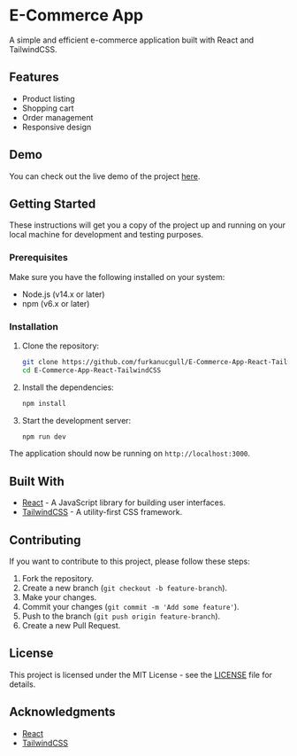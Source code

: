 # E-Commerce App

A simple and efficient e-commerce application built with React and TailwindCSS.

## Features

- Product listing
- Shopping cart
- Order management
- Responsive design

## Demo

You can check out the live demo of the project [here](https://e-commerceapptrial.netlify.app/).

## Getting Started

These instructions will get you a copy of the project up and running on your local machine for development and testing purposes.

### Prerequisites

Make sure you have the following installed on your system:

- Node.js (v14.x or later)
- npm (v6.x or later)

### Installation

1. Clone the repository:

    ```sh
    git clone https://github.com/furkanucgull/E-Commerce-App-React-TailwindCSS.git
    cd E-Commerce-App-React-TailwindCSS
    ```

2. Install the dependencies:

    ```sh
    npm install
    ```

3. Start the development server:

    ```sh
    npm run dev
    ```

The application should now be running on `http://localhost:3000`.

## Built With

- [React](https://reactjs.org/) - A JavaScript library for building user interfaces.
- [TailwindCSS](https://tailwindcss.com/) - A utility-first CSS framework.

## Contributing

If you want to contribute to this project, please follow these steps:

1. Fork the repository.
2. Create a new branch (`git checkout -b feature-branch`).
3. Make your changes.
4. Commit your changes (`git commit -m 'Add some feature'`).
5. Push to the branch (`git push origin feature-branch`).
6. Create a new Pull Request.

## License

This project is licensed under the MIT License - see the [LICENSE](LICENSE) file for details.

## Acknowledgments

- [React](https://reactjs.org/)
- [TailwindCSS](https://tailwindcss.com/)
